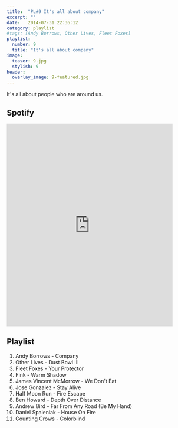 ```yaml
---
title:  "PL#9 It's all about company"
excerpt: ""
date:   2014-07-31 22:36:12
category: playlist
#tags: [Andy Borrows, Other Lives, Fleet Foxes]
playlist:
  number: 9
  title: "It's all about company"
image:
  teaser: 9.jpg
  stylish: 9
header:
  overlay_image: 9-featured.jpg
---
```

It's all about people who are around us.  

## Spotify
<iframe src="https://embed.spotify.com/?uri=spotify%3Auser%3A1173952261%3Aplaylist%3A2nDsmrDHV4oNGFqqkKmD0f&theme=white" 
  width="450" 
  height="550" 
  frameborder="0" 
  allowtransparency="true">
</iframe>


## Playlist
  1. Andy Borrows - Company
  2. Other Lives - Dust Bowl III
  3. Fleet Foxes - Your Protector
  4. Fink - Warm Shadow
  5. James Vincent McMorrow - We Don't Eat
  6. Jose Gonzalez - Stay Alive
  7. Half Moon Run - Fire Escape
  8. Ben Howard - Depth Over Distance
  9. Andrew Bird - Far From Any Road (Be My Hand)
  10. Daniel Spaleniak - House On Fire
  11. Counting Crows - Colorblind